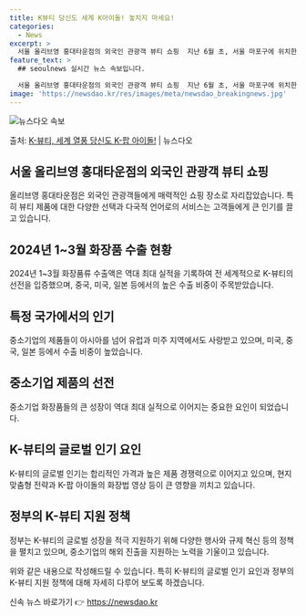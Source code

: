 ```yaml
---
title: K뷰티 당신도 세계 K아이돌! 놓치지 마세요!
categories:
  - News
excerpt: >
  서울 올리브영 홍대타운점의 외국인 관광객 뷰티 쇼핑  지난 6월 초, 서울 마포구에 위치한 올리브영 홍대타운…
feature_text: >
  ## seoulnews 실시간 뉴스 속보입니다.

  서울 올리브영 홍대타운점의 외국인 관광객 뷰티 쇼핑  지난 6월 초, 서울 마포구에 위치한 올리브영 홍대타운…
image: 'https://newsdao.kr/res/images/meta/newsdao_breakingnews.jpg'
---
```


![뉴스다오 속보](https://newsdao.kr/res/images/meta/newsdao_breakingnews.jpg)

<p>출처: <a href="https://newsdao.kr/4467" rel="dofollow">K-뷰티, 세계 열풍 당신도 K-팝 아이돌!</a> | 뉴스다오</p>

<h2 data-ke-size="size26">서울 올리브영 홍대타운점의 외국인 관광객 뷰티 쇼핑</h2>
<p data-ke-size="size16">올리브영 홍대타운점은 외국인 관광객들에게 매력적인 쇼핑 장소로 자리잡았습니다. 특히 뷰티 제품에 대한 다양한 선택과 다국적 언어로의 서비스는 고객들에게 큰 인기를 끌고 있습니다.</p>

<h2 data-ke-size="size26">2024년 1~3월 화장품 수출 현황</h2>
<p data-ke-size="size16">2024년 1~3월 화장품류 수출액은 역대 최대 실적을 기록하여 전 세계적으로 K-뷰티의 선전을 입증했으며, 중국, 미국, 일본 등에서의 높은 수출 비중이 주목받았습니다.</p>

<h2 data-ke-size="size26">특정 국가에서의 인기</h2>
<p data-ke-size="size16">중소기업의 제품들이 아시아를 넘어 유럽과 미주 지역에서도 사랑받고 있으며, 미국, 중국, 일본 등에서 수출 비중이 높았습니다.</p>

<h2 data-ke-size="size26">중소기업 제품의 선전</h2>
<p data-ke-size="size16">중소기업 화장품들의 큰 성장이 역대 최대 실적으로 이어지는 중요한 요인이 되었습니다.</p>

<h2 data-ke-size="size26">K-뷰티의 글로벌 인기 요인</h2>
<p data-ke-size="size16">K-뷰티의 글로벌 인기는 합리적인 가격과 높은 제품 경쟁력으로 이어지고 있으며, 현지 맞춤형 전략과 K-팝 아이돌의 화장법 영상 등이 큰 영향을 끼치고 있습니다.</p>

<h2 data-ke-size="size26">정부의 K-뷰티 지원 정책</h2>
<p data-ke-size="size16">정부는 K-뷰티의 글로벌 성장을 적극 지원하기 위해 다양한 행사와 규제 혁신 등의 정책을 펼치고 있으며, 중소기업의 해외 진출을 지원하는 노력을 기울이고 있습니다.</p>

위와 같은 내용으로 작성해드릴 수 있습니다. 특히 K-뷰티의 글로벌 인기 요인과 정부의 K-뷰티 지원 정책에 대해 자세히 다루어 보도록 하겠습니다. 

신속 뉴스 바로가기 👉 <a href="https://newsdao.kr" rel="dofollow">https://newsdao.kr</a>


